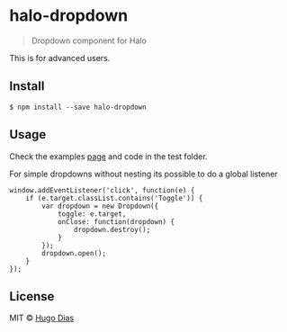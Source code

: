 # halo-dropdown 
> Dropdown component for Halo

This is for advanced users.


## Install

```
$ npm install --save halo-dropdown
```

## Usage
Check the examples [page](https://hugomrdias.github.io/halo-dropdown/test) and code in the test folder.   

For simple dropdowns without nesting its possible to do a global listener 
```
window.addEventListener('click', function(e) {
    if (e.target.classList.contains('Toggle')) {
        var dropdown = new Dropdown({
            toggle: e.target,
            onClose: function(dropdown) {
                dropdown.destroy();
            }
        });
        dropdown.open();
    }
});

```

## License

MIT © [Hugo Dias](http://hugodias.me)
